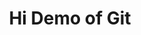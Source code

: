 <!DOCTYPE html>
<html>
<head>
<title>
Demo of Git
</title>
</head>
<body>
<div align="center">
<h1>Hi Demo of Git</h1>
</body>
</html>
